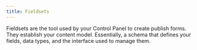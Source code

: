 ```yaml
---
title: Fieldsets
---
```


Fieldsets are the tool used by your Control Panel to create publish forms. They establish your content model. Essentially, a schema that defines your fields, data types, and the interface used to manage them.
